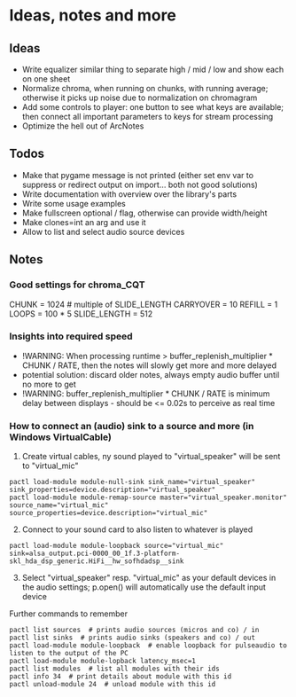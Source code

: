 
# Ideas, notes and more

## Ideas
- Write equalizer similar thing to separate high / mid / low and show each on one sheet
- Normalize chroma, when running on chunks, with running average; otherwise it picks up noise due to normalization on chromagram
- Add some controls to player: one button to see what keys are available; then connect all important parameters to keys for stream processing
- Optimize the hell out of ArcNotes

## Todos
- Make that pygame message is not printed (either set env var to suppress or redirect output on import... both not good solutions)
- Write documentation with overview over the library's parts
- Write some usage examples
- Make fullscreen optional / flag, otherwise can provide width/height
- Make clones=int an arg and use it
- Allow to list and select audio source devices

## Notes

### Good settings for chroma_CQT
CHUNK = 1024  # multiple of SLIDE_LENGTH
CARRYOVER = 10
REFILL = 1
LOOPS = 100 * 5
SLIDE_LENGTH = 512


### Insights into required speed
- !WARNING: When processing runtime > buffer_replenish_multiplier * CHUNK / RATE, then the notes will slowly get more and more delayed
- potential solution: discard older notes, always empty audio buffer until no more to get
- !WARNING: buffer_replenish_multiplier * CHUNK / RATE is minimum delay between displays - should be <= 0.02s to perceive as real time

### How to connect an (audio) sink to a source and more (in Windows VirtualCable)
1. Create virtual cables, ny sound played to "virtual_speaker" will be sent to "virtual_mic"
```
pactl load-module module-null-sink sink_name="virtual_speaker" sink_properties=device.description="virtual_speaker"
pactl load-module module-remap-source master="virtual_speaker.monitor" source_name="virtual_mic" source_properties=device.description="virtual_mic"
```
2. Connect to your sound card to also listen to whatever is played
```
pactl load-module module-loopback source="virtual_mic" sink=alsa_output.pci-0000_00_1f.3-platform-skl_hda_dsp_generic.HiFi__hw_sofhdadsp__sink
```
3. Select "virtual_speaker" resp. "virtual_mic" as your default devices in the audio settings; p.open() will automatically use the default input device

Further commands to remember
```
pactl list sources  # prints audio sources (micros and co) / in
pactl list sinks  # prints audio sinks (speakers and co) / out
pactl load-module module-loopback  # enable loopback for pulseaudio to listen to the output of the PC
pactl load-module module-lopback latency_msec=1
pactl list modules  # list all modules with their ids
pactl info 34  # print details about module with this id
pactl unload-module 24  # unload module with this id
```
